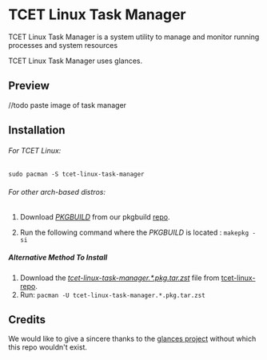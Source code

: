 # TCET Linux Task Manager 
TCET Linux Task Manager is a system utility to manage and monitor running processes and system resources

TCET Linux Task Manager uses glances.

## Preview

//todo   paste image of task manager


## Installation

###### For TCET Linux:
`sudo pacman -S tcet-linux-task-manager`

###### For other arch-based distros:

1. Download *[PKGBUILD](https://raw.githubusercontent.com/tcet-opensource/tcet-linux-pkgbuild/main/apps/tcet-linux-task-manager/PKGBUILD)* from our pkgbuild [ repo](https://github.com/tcet-opensource/tcet-linux-pkgbuild/).

2. Run the following command where the *PKGBUILD* is located :
`makepkg -si`

##### Alternative Method To Install 
1. Download the [*tcet-linux-task-manager.\*.pkg.tar.zst*](https://github.com/tcet-opensource/tcet-linux-repo/raw/main/x86_64/tcet-linux-task-manager-23.08-3-x86_64.pkg.tar.zst) file from [tcet-linux-repo](https://github.com/tcet-opensource/tcet-linux-repo).
1. Run:
    `pacman -U tcet-linux-task-manager.*.pkg.tar.zst`

## Credits

We would like to give a sincere thanks to the [glances project](https://github.com/nicolargo/glances) without which this repo wouldn't exist. 

